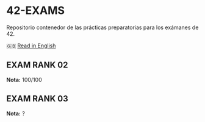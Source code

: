 # 42-EXAMS
Repositorio contenedor de las prácticas preparatorias para los exámanes de 42.

🇬🇧 [Read in English](README_EN.md)

## EXAM RANK 02
**Nota:** 100/100

## EXAM RANK 03
**Nota:** ?
